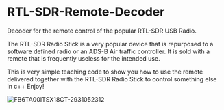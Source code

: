 # RTL-SDR-Remote-Decoder
Decoder for the remote control of the popular RTL-SDR USB Radio.

The RTL-SDR Radio Stick is a very popular device that is repurposed to a software defined radio or an ADS-B Air traffic controller.
It is sold with a remote that is frequently useless for the intended use.

This is very simple teaching code to show you how to use the remote
delivered together with the RTL-SDR Radio Stick to control something else in c++
Enjoy!

![FB6TA00ITSX18CT-2931052312](https://github.com/user-attachments/assets/f214e760-a227-403c-b813-0b94c39b199d)

